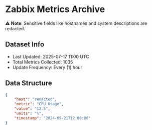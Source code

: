 # Zabbix Metrics Archive

⚠️ **Note**: Sensitive fields like hostnames and system descriptions are redacted.

## Dataset Info
- Last Updated: 2025-07-17 11:00 UTC
- Total Metrics Collected: 1035
- Update Frequency: Every (1) hour

## Data Structure
```json
{
    "host": "redacted",
    "metric": "CPU Usage",
    "value": "12.5",
    "units": "%",
    "timestamp": "2024-05-21T12:00:00"
}
```
